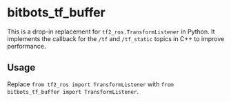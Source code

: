 # bitbots_tf_buffer

This is a drop-in replacement for `tf2_ros.TransformListener` in Python. It implements the callback for the
`/tf` and `/tf_static` topics in C++ to improve performance.

## Usage

Replace `from tf2_ros import TransformListener` with `from bitbots_tf_buffer import
TransformListener`.

